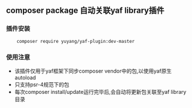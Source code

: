 ## composer package 自动关联yaf library插件
### 插件安装

```
	composer require yuyang/yaf-plugin:dev-master
```
### 使用注意
- 该插件仅用于yaf框架下同步composer vendor中的包,以使用yaf原生autoload
- 只支持psr-4规范下的包
- 每次composer install/update运行完毕后,会自动将更新包关联至yaf library目录
